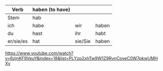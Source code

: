

| Verb      | haben (to have) |         |       |
| --------- | --------------- | ------- | ----- |
| Stem      | hab             |         |       |
| ich       | habe            | wir     | haben |
| du        | hast            | ihr     | habt  |
| er/sie/es | hat             | sie/Sie | haben |



https://www.youtube.com/watch?v=6zjnKF9VeuY&index=18&list=PLYzp2xhTw9W1Z9RvnCoveC0W7pkwUMHXy